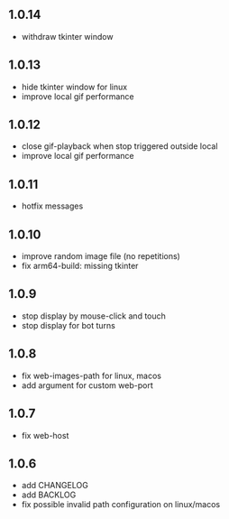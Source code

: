 ## 1.0.14

- withdraw tkinter window


## 1.0.13

- hide tkinter window for linux
- improve local gif performance


## 1.0.12

- close gif-playback when stop triggered outside local
- improve local gif performance


## 1.0.11

- hotfix messages


## 1.0.10

- improve random image file (no repetitions)
- fix arm64-build: missing tkinter


## 1.0.9

- stop display by mouse-click and touch
- stop display for bot turns


## 1.0.8

- fix web-images-path for linux, macos
- add argument for custom web-port


## 1.0.7

- fix web-host


## 1.0.6

- add CHANGELOG
- add BACKLOG
- fix possible invalid path configuration on linux/macos